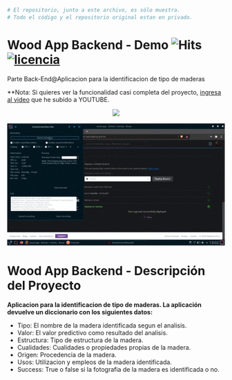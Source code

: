 ```bash
# El repositorio, junto a este archivo, es sólo muestra. 
# Todo el código y el repositorio original estan en privado.
```
# Wood App Backend - Demo ![Hits](https://hitcounter.pythonanywhere.com/count/tag.svg?url=https%3A%2F%2Fgithub.com%2FKeyCuevasMelgarejo%2FWOOD-APP-BACKEND___PREVIEW) <a href="/LICENSE"><img src="https://img.shields.io/badge/licencia-MIT-red.svg" alt="licencia" /></a>
Parte Back-End@Aplicacion para la identificacion de tipo de maderas

**Nota: Si quieres ver la funcionalidad casi completa del proyecto, [ingresa al video](https://youtu.be/bH66YOTTUps) que he subido a YOUTUBE.

<p align="center"> 
    <a href="https://youtu.be/bH66YOTTUps"><img src="https://img.shields.io/youtube/views/bH66YOTTUps?label=Reproducciones&style=social"/></a>
</p>

<p align="center"> 
    <img src="/Demo.gif"/>
</p>

# Wood App Backend - Descripción del Proyecto
**Aplicacion para la identificacion de tipo de maderas. La aplicación devuelve un diccionario con los siguientes datos:**
- Tipo: El nombre de la madera identificada segun el analisis.
- Valor: El valor predictivo como resultado del analisis.
- Estructura: Tipo de estructura de la madera.
- Cualidades: Cualidades o propiedades propias de la madera.
- Origen: Procedencia de la madera.
- Usos: Utilizacion y empleos de la madera identificada.
- Success: True o false si la fotografia de la madera es identificada o no.
